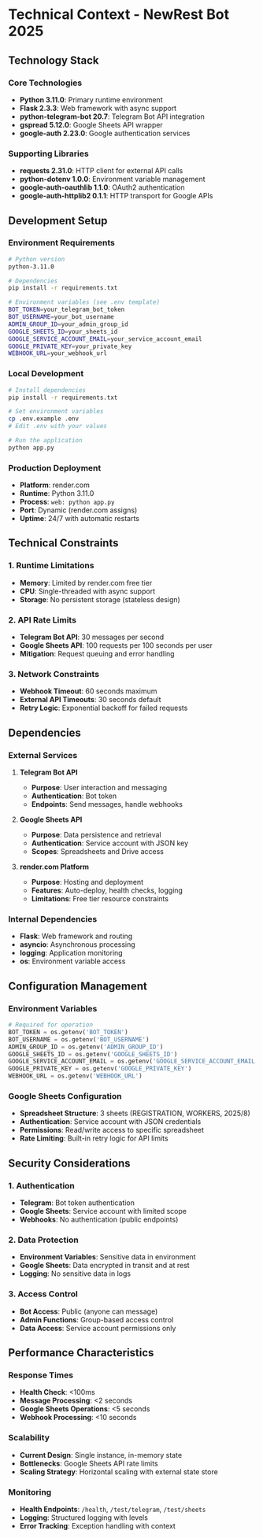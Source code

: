 # Technical Context - NewRest Bot 2025

## Technology Stack

### Core Technologies
- **Python 3.11.0**: Primary runtime environment
- **Flask 2.3.3**: Web framework with async support
- **python-telegram-bot 20.7**: Telegram Bot API integration
- **gspread 5.12.0**: Google Sheets API wrapper
- **google-auth 2.23.0**: Google authentication services

### Supporting Libraries
- **requests 2.31.0**: HTTP client for external API calls
- **python-dotenv 1.0.0**: Environment variable management
- **google-auth-oauthlib 1.1.0**: OAuth2 authentication
- **google-auth-httplib2 0.1.1**: HTTP transport for Google APIs

## Development Setup

### Environment Requirements
```bash
# Python version
python-3.11.0

# Dependencies
pip install -r requirements.txt

# Environment variables (see .env template)
BOT_TOKEN=your_telegram_bot_token
BOT_USERNAME=your_bot_username
ADMIN_GROUP_ID=your_admin_group_id
GOOGLE_SHEETS_ID=your_sheets_id
GOOGLE_SERVICE_ACCOUNT_EMAIL=your_service_account_email
GOOGLE_PRIVATE_KEY=your_private_key
WEBHOOK_URL=your_webhook_url
```

### Local Development
```bash
# Install dependencies
pip install -r requirements.txt

# Set environment variables
cp .env.example .env
# Edit .env with your values

# Run the application
python app.py
```

### Production Deployment
- **Platform**: render.com
- **Runtime**: Python 3.11.0
- **Process**: `web: python app.py`
- **Port**: Dynamic (render.com assigns)
- **Uptime**: 24/7 with automatic restarts

## Technical Constraints

### 1. **Runtime Limitations**
- **Memory**: Limited by render.com free tier
- **CPU**: Single-threaded with async support
- **Storage**: No persistent storage (stateless design)

### 2. **API Rate Limits**
- **Telegram Bot API**: 30 messages per second
- **Google Sheets API**: 100 requests per 100 seconds per user
- **Mitigation**: Request queuing and error handling

### 3. **Network Constraints**
- **Webhook Timeout**: 60 seconds maximum
- **External API Timeouts**: 30 seconds default
- **Retry Logic**: Exponential backoff for failed requests

## Dependencies

### External Services
1. **Telegram Bot API**
   - **Purpose**: User interaction and messaging
   - **Authentication**: Bot token
   - **Endpoints**: Send messages, handle webhooks

2. **Google Sheets API**
   - **Purpose**: Data persistence and retrieval
   - **Authentication**: Service account with JSON key
   - **Scopes**: Spreadsheets and Drive access

3. **render.com Platform**
   - **Purpose**: Hosting and deployment
   - **Features**: Auto-deploy, health checks, logging
   - **Limitations**: Free tier resource constraints

### Internal Dependencies
- **Flask**: Web framework and routing
- **asyncio**: Asynchronous processing
- **logging**: Application monitoring
- **os**: Environment variable access

## Configuration Management

### Environment Variables
```python
# Required for operation
BOT_TOKEN = os.getenv('BOT_TOKEN')
BOT_USERNAME = os.getenv('BOT_USERNAME')
ADMIN_GROUP_ID = os.getenv('ADMIN_GROUP_ID')
GOOGLE_SHEETS_ID = os.getenv('GOOGLE_SHEETS_ID')
GOOGLE_SERVICE_ACCOUNT_EMAIL = os.getenv('GOOGLE_SERVICE_ACCOUNT_EMAIL')
GOOGLE_PRIVATE_KEY = os.getenv('GOOGLE_PRIVATE_KEY')
WEBHOOK_URL = os.getenv('WEBHOOK_URL')
```

### Google Sheets Configuration
- **Spreadsheet Structure**: 3 sheets (REGISTRATION, WORKERS, 2025/8)
- **Authentication**: Service account with JSON credentials
- **Permissions**: Read/write access to specific spreadsheet
- **Rate Limiting**: Built-in retry logic for API limits

## Security Considerations

### 1. **Authentication**
- **Telegram**: Bot token authentication
- **Google Sheets**: Service account with limited scope
- **Webhooks**: No authentication (public endpoints)

### 2. **Data Protection**
- **Environment Variables**: Sensitive data in environment
- **Google Sheets**: Data encrypted in transit and at rest
- **Logging**: No sensitive data in logs

### 3. **Access Control**
- **Bot Access**: Public (anyone can message)
- **Admin Functions**: Group-based access control
- **Data Access**: Service account permissions only

## Performance Characteristics

### Response Times
- **Health Check**: <100ms
- **Message Processing**: <2 seconds
- **Google Sheets Operations**: <5 seconds
- **Webhook Processing**: <10 seconds

### Scalability
- **Current Design**: Single instance, in-memory state
- **Bottlenecks**: Google Sheets API rate limits
- **Scaling Strategy**: Horizontal scaling with external state store

### Monitoring
- **Health Endpoints**: `/health`, `/test/telegram`, `/test/sheets`
- **Logging**: Structured logging with levels
- **Error Tracking**: Exception handling with context
